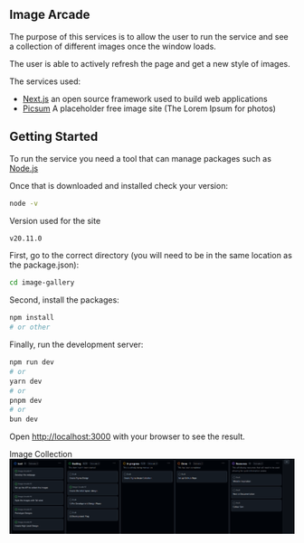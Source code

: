 ## Image Arcade
The purpose of this services is to allow the user to run the service and see a collection of different images once the window loads.

The user is able to actively refresh the page and get a new style of images.

The services used: 
- [Next.js](https://nextjs.org/) an open source framework used to build web applications 
- [Picsum](https://picsum.photos/) A placeholder free image site (The Lorem Ipsum for photos)

## Getting Started
To run the service you need a tool that can manage packages such as [Node.js](https://nodejs.org/en/download)

Once that is downloaded and installed check your version:
```bash
node -v
```

Version used for the site 
```bash
v20.11.0
```

First, go to the correct directory (you will need to be in the same location as the package.json):
```bash
cd image-gallery
```

Second, install the packages:
```bash
npm install
# or other
```

Finally, run the development server:

```bash
npm run dev
# or
yarn dev
# or
pnpm dev
# or
bun dev
```

Open [http://localhost:3000](http://localhost:3000) with your browser to see the result.

Image Collection
![Initial Development Of Kanban](image.png)

